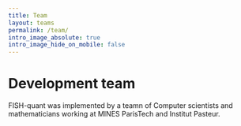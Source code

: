 ```yaml
---
title: Team
layout: teams
permalink: /team/
intro_image_absolute: true
intro_image_hide_on_mobile: false
---
```


# Development team

FISH-quant was implemented by a teamn of Computer scientists and mathematicians working at 
MINES ParisTech and Institut Pasteur.
